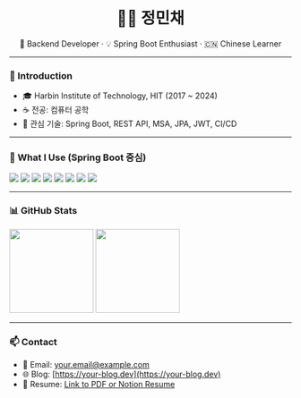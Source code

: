 <h1 align="center">
  👩‍💻 정민채
</h1>

<p align="center">
  💼 Backend Developer · 💡 Spring Boot Enthusiast · 🇨🇳 Chinese Learner
</p>

---

### 🏫 Introduction

- 🎓 Harbin Institute of Technology, HIT (2017 ~ 2024)
- ☕ 전공: 컴퓨터 공학
- 💬 관심 기술: Spring Boot, REST API, MSA, JPA, JWT, CI/CD

---

### 🌱 What I Use (Spring Boot 중심)

<p>
  <img src="https://img.shields.io/badge/Java-007396?style=flat&logo=java&logoColor=white"/>
  <img src="https://img.shields.io/badge/Spring Boot-6DB33F?style=flat&logo=springboot&logoColor=white"/>
  <img src="https://img.shields.io/badge/JPA-59666C?style=flat&logo=hibernate&logoColor=white"/>
  <img src="https://img.shields.io/badge/Gradle-02303A?style=flat&logo=gradle&logoColor=white"/>
  <img src="https://img.shields.io/badge/MySQL-4479A1?style=flat&logo=mysql&logoColor=white"/>
  <img src="https://img.shields.io/badge/Redis-DC382D?style=flat&logo=redis&logoColor=white"/>
  <img src="https://img.shields.io/badge/Docker-2496ED?style=flat&logo=docker&logoColor=white"/>
  <img src="https://img.shields.io/badge/JWT-000000?style=flat&logo=jsonwebtokens&logoColor=white"/>
</p>

---

### 📊 GitHub Stats

<p>
  <img src="https://github-readme-stats.vercel.app/api?username=정민채&show_icons=true&theme=default" height="150"/>
  <img src="https://github-readme-streak-stats.herokuapp.com/?user=정민채&theme=default" height="150"/>
</p>

---

### 📫 Contact

- 💌 Email: your.email@example.com
- 🌐 Blog: [https://your-blog.dev](https://your-blog.dev)
- 📎 Resume: [Link to PDF or Notion Resume](#)

